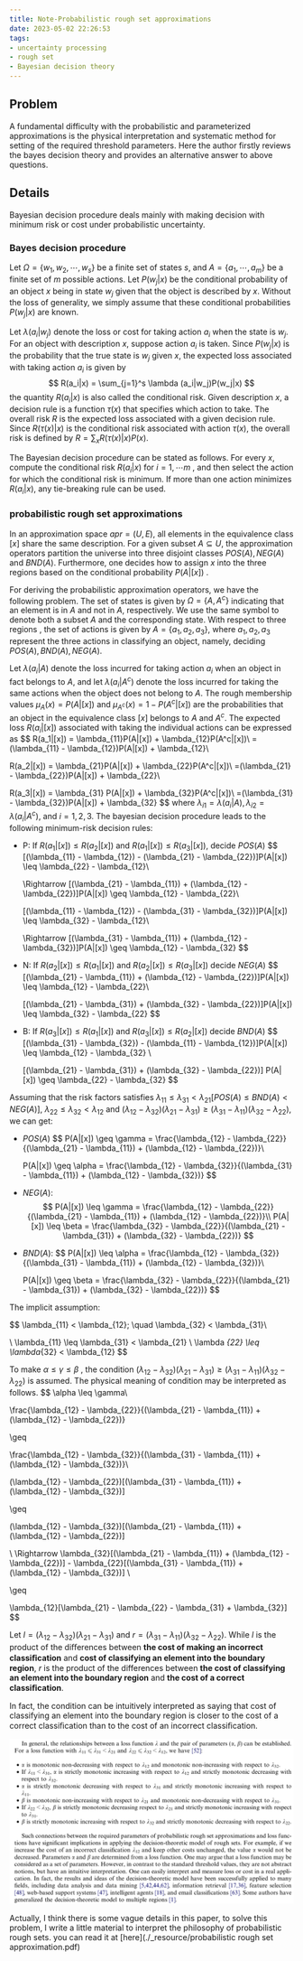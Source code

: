```yaml
---
title: Note-Probabilistic rough set approximations 
date: 2023-05-02 22:26:53
tags: 
- uncertainty processing
- rough set
- Bayesian decision theory
---
```




## Problem

A fundamental difficulty with the probabilistic and parameterized approximations is the physical interpretation and systematic method for setting of the required threshold parameters. Here the author firstly reviews the bayes decision theory and provides an alternative answer to above questions.

## Details

Bayesian decision procedure deals mainly with making decision with minimum risk or cost under probabilistic uncertainty. 

### Bayes decision procedure

Let $\Omega = \{w_1, w_2, \cdots, w_s\}$ be a finite set of states $s$, and $A = \{a_1, \cdots, a_m\}$ be a finite set of $m$ possible actions. Let $P(w_j|x)$ be the conditional probability of an object $x$ being in state $w_j$ given that the object is described by $x$.  Without the loss of generality, we simply assume that these conditional probabilities $P(w_j|x)$ are known.

Let $\lambda (a_i|w_j)$ denote the loss or cost for taking action $a_i$ when the state is $w_j$. For an object with description $x$, suppose action $a_i$ is taken. Since $P(w_j|x)$ is the probability that the true state is $w_j$ given $x$, the expected loss associated with taking action $a_i$ is given by 
$$
R(a_i|x) = \sum_{j=1}^s \lambda (a_i|w_j)P(w_j|x)
$$
the quantity $R(a_i|x)$ is also called the conditional risk. Given description $x$, a decision rule is a function $\tau(x)$ that specifies which action to take. The overall risk $R$ is the expected loss associated with a given decision rule. Since $R(\tau(x)|x)$ is the conditional risk associated with action $\tau(x)$, the overall risk is defined by $R = \sum_x R(\tau(x)|x) P(x)$.

The Bayesian decision procedure can be stated as follows. For every $x$, compute the conditional risk $R(a_i|x)$ for $i=1,\cdots m$ , and then select the action for which the conditional risk is minimum. If more than one action minimizes $R(a_i|x)$, any tie-breaking rule can be used.

### probabilistic rough set approximations

In an approximation space $apr = (U,E)$, all elements in the equivalence class $[x]$ share the same description.  For a given subset $A \subseteq U$, the approximation operators partition the universe into three disjoint classes $POS(A), NEG(A)$ and $BND(A)$.  Furthermore, one decides how to assign $x$ into the three regions based on  the conditional probability $P(A|[x])$ . 

For deriving the probabilistic approximation operators, we have the following problem. The set of states is given by $\Omega=\{A, A^c\}$ indicating that an element is in $A$ and not in $A$, respectively.  We use the same symbol to denote both a subset $A$ and the corresponding state. With respect to three regions , the set of actions is given by $A=\{a_1, a_2, a_3\}$, where $a_1, a_2, a_3$ represent the three actions in classifying an object, namely, deciding $POS(A), BND(A), NEG(A)$.

Let $\lambda(a_i|A)$ denote the loss incurred for taking action $a_i$ when an object in fact belongs to $A$, and let $\lambda(a_i|A^c)$ denote the loss incurred for taking the same actions when  the object does not belong to $A$. The rough membership values $\mu_A(x)=P(A|[x])$ and $\mu_{A^c}(x) = 1 - P(A^c|[x])$ are the probabilities that an object in the equivalence class $[x]$ belongs to $A$ and $A^c$.  The expected loss $R(a_i|[x])$ associated with taking the individual actions can be expressed as 
$$
R(a_1|[x]) = \lambda_{11}P(A|[x]) + \lambda_{12}P(A^c|[x])\\
=(\lambda_{11} - \lambda_{12})P(A|[x]) + \lambda_{12}\\

R(a_2|[x]) = \lambda_{21}P(A|[x]) + \lambda_{22}P(A^c|[x])\\
=(\lambda_{21} - \lambda_{22})P(A|[x]) + \lambda_{22}\\

R(a_3|[x]) = \lambda_{31} P(A|[x]) + \lambda_{32}P(A^c|[x])\\
=(\lambda_{31} - \lambda_{32})P(A|[x]) + \lambda_{32}
$$
where $\lambda_{i1} = \lambda(a_i|A), \lambda_{i2} = \lambda(a_i|A^c)$, and $i=1,2,3$.  The bayesian decision procedure leads to the following minimum-risk decision rules:

- P: If $R(a_1|[x]) \leq R(a_2|[x])$ and $R(a_1|[x]) \leq R(a_3|[x])$, decide $POS(A)$
    $$
    [(\lambda_{11} - \lambda_{12}) - (\lambda_{21} - \lambda_{22})]P(A|[x]) \leq \lambda_{22} - \lambda_{12}\\
    
    \Rightarrow [(\lambda_{21} - \lambda_{11}) + (\lambda_{12} - \lambda_{22})]P(A|[x]) \geq \lambda_{12} - \lambda_{22}\\
    
    [(\lambda_{11} - \lambda_{12}) - (\lambda_{31} - \lambda_{32})]P(A|[x]) \leq \lambda_{32} - \lambda_{12}\\
    
    \Rightarrow [(\lambda_{31} - \lambda_{11}) + (\lambda_{12} - \lambda_{32})]P(A|[x]) \geq \lambda_{12} - \lambda_{32}
    $$

- N: If $R(a_2|[x]) \leq R(a_1|[x])$ and $R(a_2|[x]) \leq R(a_3|[x])$ decide $NEG(A)$
    $$
    [(\lambda_{21} - \lambda_{11}) + (\lambda_{12} - \lambda_{22})]P(A|[x]) \leq \lambda_{12} - \lambda_{22}\\
    
    [(\lambda_{21} - \lambda_{31}) + (\lambda_{32} - \lambda_{22})]P(A|[x]) \leq \lambda_{32} - \lambda_{22}
    $$

- B: If $R(a_3|[x]) \leq R(a_1|[x])$ and $R(a_3|[x]) \leq R(a_2|[x])$ decide $BND(A)$
    $$
    [(\lambda_{31} - \lambda_{32}) - (\lambda_{11} - \lambda_{12})]P(A|[x]) \leq \lambda_{12} - \lambda_{32} \\
    
    
    
    [(\lambda_{21} - \lambda_{31}) + (\lambda_{32} - \lambda_{22})] P(A|[x]) \geq \lambda_{22} - \lambda_{32}
    $$
    

Assuming that the risk factors satisfies $\lambda_{11} \leq \lambda_{31} < \lambda_{21} [POS(A) \leq BND(A) < NEG(A)]$, $\lambda _{22} \leq \lambda_{32} < \lambda_{12}$ and $(\lambda_{12} - \lambda_{32})(\lambda_{21} - \lambda_{31}) \geq (\lambda_{31} - \lambda_{11})(\lambda_{32} - \lambda_{22})$, we can get:

- $POS(A)$ 
    $$
    P(A|[x]) \geq \gamma = \frac{\lambda_{12} - \lambda_{22}}{(\lambda_{21} - \lambda_{11}) + (\lambda_{12} - \lambda_{22})}\\
    
    P(A|[x]) \geq \alpha = \frac{\lambda_{12} - \lambda_{32}}{(\lambda_{31} - \lambda_{11}) + (\lambda_{12} - \lambda_{32})}
    $$

- $NEG(A)$: 
    $$
    P(A|[x]) \leq \gamma = \frac{\lambda_{12} - \lambda_{22}}{(\lambda_{21} - \lambda_{11}) + (\lambda_{12} - \lambda_{22})}\\
    P(A|[x]) \leq \beta = \frac{\lambda_{32} - \lambda_{22}}{(\lambda_{21} - \lambda_{31}) + (\lambda_{32} - \lambda_{22})}
    $$

- $BND(A)$:
    $$
    P(A|[x]) \leq \alpha = \frac{\lambda_{12} - \lambda_{32}}{(\lambda_{31} - \lambda_{11}) + (\lambda_{12} - \lambda_{32})}\\
    
    P(A|[x]) \geq \beta = \frac{\lambda_{32} - \lambda_{22}}{(\lambda_{21} - \lambda_{31}) + (\lambda_{32} - \lambda_{22})}
    $$

The implicit assumption:


$$
\lambda_{11} < \lambda_{12}; \quad \lambda_{32} < \lambda_{31}\\

\\
\lambda_{11} \leq \lambda_{31} < \lambda_{21}
\\
\lambda _{22} \leq \lambda_{32} < \lambda_{12}
$$


To make $\alpha \leq \gamma \leq \beta$ , the condition $(\lambda_{12} - \lambda_{32})(\lambda_{21} - \lambda_{31}) \geq (\lambda_{31} - \lambda_{11})(\lambda_{32} - \lambda_{22})$ is assumed.  The physical meaning of condition may be interpreted as follows. 
$$
\alpha \leq \gamma\\

\frac{\lambda_{12} - \lambda_{22}}{(\lambda_{21} - \lambda_{11}) + (\lambda_{12} - \lambda_{22})} 

\geq 

\frac{\lambda_{12} - \lambda_{32}}{(\lambda_{31} - \lambda_{11}) + (\lambda_{12} - \lambda_{32})}\\

(\lambda_{12} - \lambda_{22})[(\lambda_{31} - \lambda_{11}) + (\lambda_{12} - \lambda_{32})] 

\geq

(\lambda_{12} - \lambda_{32})[(\lambda_{21} - \lambda_{11}) + (\lambda_{12} - \lambda_{22})]

\\
\Rightarrow \lambda_{32}[(\lambda_{21} - \lambda_{11}) + (\lambda_{12} - \lambda_{22})] - \lambda_{22}[(\lambda_{31} - \lambda_{11}) + (\lambda_{12} - \lambda_{32})] \\

\geq 

\lambda_{12}[\lambda_{21} - \lambda_{22} - \lambda_{31} + \lambda_{32}]
$$




Let $l=(\lambda_{12} - \lambda_{32})(\lambda_{21} - \lambda_{31})$ and $r=(\lambda_{31} - \lambda_{11})(\lambda_{32} - \lambda_{22})$. While $l$ is the product of the diﬀerences between **the cost of making an incorrect classiﬁcation** and **cost of classifying an element into the boundary region**, $r$ is the product of the differences between **the cost of classifying an element into the boundary region** and **the cost of a correct classiﬁcation**. 

In fact, the condition can be intuitively interpreted as saying that cost of classifying an element into the boundary region is closer to the cost of a correct classiﬁcation than to the cost of an incorrect classiﬁcation.

![](./_resource/decision_parameters.png)

Actually, I think there is some vague details in this paper, to solve this problem, I write a little material to interpret the philosophy of probabilistic rough sets. you can read it at [here](./_resource/probabilistic rough set approximation.pdf)
